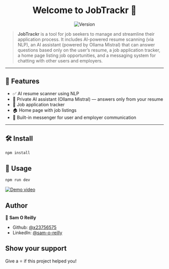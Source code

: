 <h1 align="center">Welcome to JobTrackr 👋</h1>
<p align="center">
  <img alt="Version" src="https://img.shields.io/badge/version-0.0.0-blue.svg?cacheSeconds=2592000" />
</p>

> **JobTrackr** is a tool for job seekers to manage and streamline their application process. It includes AI-powered resume scanning (via NLP), an AI assistant (powered by Ollama Mistral) that can answer questions based only on the user’s resume, a job application tracker, a home page listing job opportunities, and a messaging system for chatting with other users and employers.

---

## 🚀 Features

- ✅ AI resume scanner using NLP
- 🤖 Private AI assistant (Ollama Mistral) — answers only from your resume
- 📝 Job application tracker
- 🏠 Home page with job listings
- 💬 Built-in messenger for user and employer communication

---

## 🛠 Install

```bash
npm install

```

## 🧪 Usage

```bash
npm run dev
```
[![Demo video](https://img.youtube.com/vi/juEtufvDWPc/0.jpg)](https://youtu.be/juEtufvDWPc)

## Author

👤 **Sam O Reilly**

* Github: [@x23756575](https://github.com/x23756575)
* LinkedIn: [@sam-o-reilly](https://linkedin.com/in/sam-o-reilly)

## Show your support

Give a ⭐️ if this project helped you!
